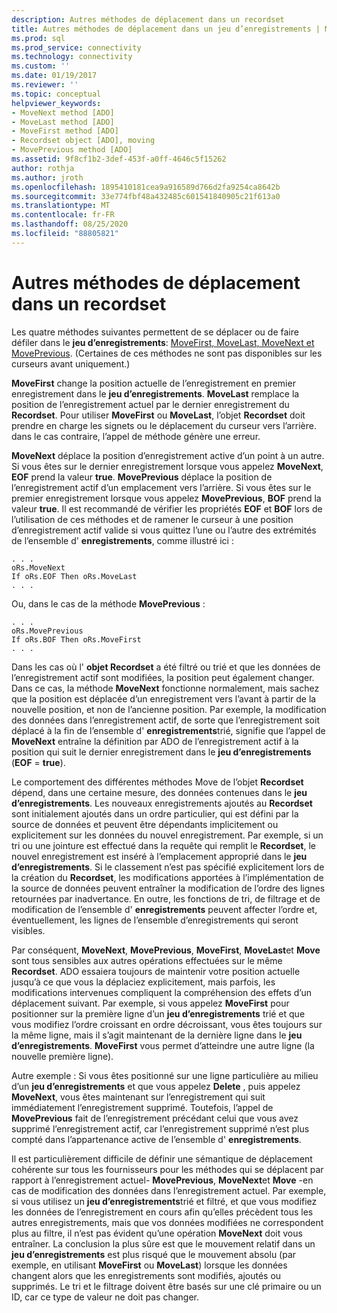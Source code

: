 ```yaml
---
description: Autres méthodes de déplacement dans un recordset
title: Autres méthodes de déplacement dans un jeu d’enregistrements | Microsoft Docs
ms.prod: sql
ms.prod_service: connectivity
ms.technology: connectivity
ms.custom: ''
ms.date: 01/19/2017
ms.reviewer: ''
ms.topic: conceptual
helpviewer_keywords:
- MoveNext method [ADO]
- MoveLast method [ADO]
- MoveFirst method [ADO]
- Recordset object [ADO], moving
- MovePrevious method [ADO]
ms.assetid: 9f8cf1b2-3def-453f-a0ff-4646c5f15262
author: rothja
ms.author: jroth
ms.openlocfilehash: 1895410181cea9a916589d766d2fa9254ca8642b
ms.sourcegitcommit: 33e774fbf48a432485c601541840905c21f613a0
ms.translationtype: MT
ms.contentlocale: fr-FR
ms.lasthandoff: 08/25/2020
ms.locfileid: "88805821"
---
```

# <a name="more-ways-to-move-in-a-recordset"></a>Autres méthodes de déplacement dans un recordset
Les quatre méthodes suivantes permettent de se déplacer ou de faire défiler dans le **jeu d’enregistrements**: [MoveFirst, MoveLast, MoveNext et MovePrevious](../../reference/ado-api/movefirst-movelast-movenext-and-moveprevious-methods-ado.md). (Certaines de ces méthodes ne sont pas disponibles sur les curseurs avant uniquement.)  
  
 **MoveFirst** change la position actuelle de l’enregistrement en premier enregistrement dans le **jeu d’enregistrements**. **MoveLast** remplace la position de l’enregistrement actuel par le dernier enregistrement du **Recordset**. Pour utiliser **MoveFirst** ou **MoveLast**, l’objet **Recordset** doit prendre en charge les signets ou le déplacement du curseur vers l’arrière. dans le cas contraire, l’appel de méthode génère une erreur.  
  
 **MoveNext** déplace la position d’enregistrement active d’un point à un autre. Si vous êtes sur le dernier enregistrement lorsque vous appelez **MoveNext**, **EOF** prend la valeur **true**. **MovePrevious** déplace la position de l’enregistrement actif d’un emplacement vers l’arrière. Si vous êtes sur le premier enregistrement lorsque vous appelez **MovePrevious**, **BOF** prend la valeur **true**. Il est recommandé de vérifier les propriétés **EOF** et **BOF** lors de l’utilisation de ces méthodes et de ramener le curseur à une position d’enregistrement actif valide si vous quittez l’une ou l’autre des extrémités de l’ensemble d' **enregistrements**, comme illustré ici :  
  
```  
. . .  
oRs.MoveNext  
If oRs.EOF Then oRs.MoveLast  
. . .   
```  
  
 Ou, dans le cas de la méthode **MovePrevious** :  
  
```  
. . .   
oRs.MovePrevious  
If oRs.BOF Then oRs.MoveFirst  
. . .  
```  
  
 Dans les cas où l' **objet Recordset** a été filtré ou trié et que les données de l’enregistrement actif sont modifiées, la position peut également changer. Dans ce cas, la méthode **MoveNext** fonctionne normalement, mais sachez que la position est déplacée d’un enregistrement vers l’avant à partir de la nouvelle position, et non de l’ancienne position. Par exemple, la modification des données dans l’enregistrement actif, de sorte que l’enregistrement soit déplacé à la fin de l’ensemble d' **enregistrements**trié, signifie que l’appel de **MoveNext** entraîne la définition par ADO de l’enregistrement actif à la position qui suit le dernier enregistrement dans le **jeu d’enregistrements** (**EOF**  =  **true**).  
  
 Le comportement des différentes méthodes Move de l’objet **Recordset** dépend, dans une certaine mesure, des données contenues dans le **jeu d’enregistrements**. Les nouveaux enregistrements ajoutés au **Recordset** sont initialement ajoutés dans un ordre particulier, qui est défini par la source de données et peuvent être dépendants implicitement ou explicitement sur les données du nouvel enregistrement. Par exemple, si un tri ou une jointure est effectué dans la requête qui remplit le **Recordset**, le nouvel enregistrement est inséré à l’emplacement approprié dans le **jeu d’enregistrements**. Si le classement n’est pas spécifié explicitement lors de la création du **Recordset**, les modifications apportées à l’implémentation de la source de données peuvent entraîner la modification de l’ordre des lignes retournées par inadvertance. En outre, les fonctions de tri, de filtrage et de modification de l’ensemble d' **enregistrements** peuvent affecter l’ordre et, éventuellement, les lignes de l’ensemble d’enregistrements qui seront visibles.  
  
 Par conséquent, **MoveNext**, **MovePrevious**, **MoveFirst**, **MoveLast**et **Move** sont tous sensibles aux autres opérations effectuées sur le même **Recordset**. ADO essaiera toujours de maintenir votre position actuelle jusqu’à ce que vous la déplaciez explicitement, mais parfois, les modifications intervenues compliquent la compréhension des effets d’un déplacement suivant. Par exemple, si vous appelez **MoveFirst** pour positionner sur la première ligne d’un **jeu d’enregistrements** trié et que vous modifiez l’ordre croissant en ordre décroissant, vous êtes toujours sur la même ligne, mais il s’agit maintenant de la dernière ligne dans le **jeu d’enregistrements**. **MoveFirst** vous permet d’atteindre une autre ligne (la nouvelle première ligne).  
  
 Autre exemple : Si vous êtes positionné sur une ligne particulière au milieu d’un **jeu d’enregistrements** et que vous appelez **Delete** , puis appelez **MoveNext**, vous êtes maintenant sur l’enregistrement qui suit immédiatement l’enregistrement supprimé. Toutefois, l’appel de **MovePrevious** fait de l’enregistrement précédant celui que vous avez supprimé l’enregistrement actif, car l’enregistrement supprimé n’est plus compté dans l’appartenance active de l’ensemble d' **enregistrements**.  
  
 Il est particulièrement difficile de définir une sémantique de déplacement cohérente sur tous les fournisseurs pour les méthodes qui se déplacent par rapport à l’enregistrement actuel- **MovePrevious**, **MoveNext**et **Move** -en cas de modification des données dans l’enregistrement actuel. Par exemple, si vous utilisez un **jeu d’enregistrements**trié et filtré, et que vous modifiez les données de l’enregistrement en cours afin qu’elles précèdent tous les autres enregistrements, mais que vos données modifiées ne correspondent plus au filtre, il n’est pas évident qu’une opération **MoveNext** doit vous entraîner. La conclusion la plus sûre est que le mouvement relatif dans un **jeu d’enregistrements** est plus risqué que le mouvement absolu (par exemple, en utilisant **MoveFirst** ou **MoveLast**) lorsque les données changent alors que les enregistrements sont modifiés, ajoutés ou supprimés. Le tri et le filtrage doivent être basés sur une clé primaire ou un ID, car ce type de valeur ne doit pas changer.
